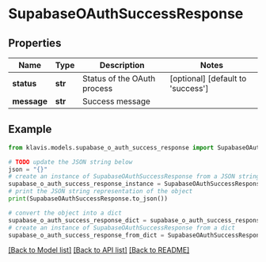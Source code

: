 # SupabaseOAuthSuccessResponse


## Properties

Name | Type | Description | Notes
------------ | ------------- | ------------- | -------------
**status** | **str** | Status of the OAuth process | [optional] [default to 'success']
**message** | **str** | Success message | 

## Example

```python
from klavis.models.supabase_o_auth_success_response import SupabaseOAuthSuccessResponse

# TODO update the JSON string below
json = "{}"
# create an instance of SupabaseOAuthSuccessResponse from a JSON string
supabase_o_auth_success_response_instance = SupabaseOAuthSuccessResponse.from_json(json)
# print the JSON string representation of the object
print(SupabaseOAuthSuccessResponse.to_json())

# convert the object into a dict
supabase_o_auth_success_response_dict = supabase_o_auth_success_response_instance.to_dict()
# create an instance of SupabaseOAuthSuccessResponse from a dict
supabase_o_auth_success_response_from_dict = SupabaseOAuthSuccessResponse.from_dict(supabase_o_auth_success_response_dict)
```
[[Back to Model list]](../README.md#documentation-for-models) [[Back to API list]](../README.md#documentation-for-api-endpoints) [[Back to README]](../README.md)


